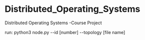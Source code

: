 # Distributed_Operating_Systems
Distributed Operating Systems -Course Project


run: python3 node.py --id [number] --topology [file name]

